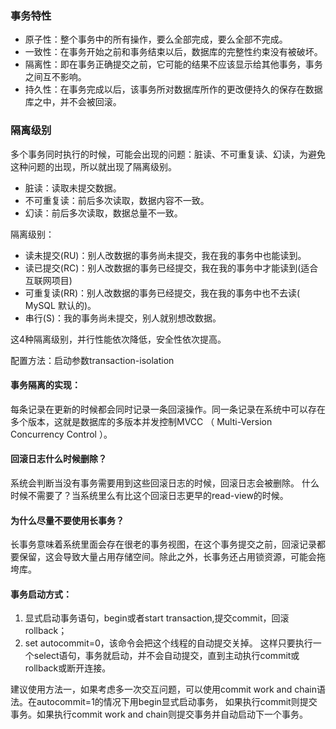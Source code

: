 ### 事务特性
* 原子性：整个事务中的所有操作，要么全部完成，要么全部不完成。
* 一致性：在事务开始之前和事务结束以后，数据库的完整性约束没有被破坏。
* 隔离性：即在事务正确提交之前，它可能的结果不应该显示给其他事务，事务之间互不影响。
* 持久性：在事务完成以后，该事务所对数据库所作的更改便持久的保存在数据库之中，并不会被回滚。
### 隔离级别
多个事务同时执行的时候，可能会出现的问题：脏读、不可重复读、幻读，为避免这种问题的出现，所以就出现了隔离级别。
* 脏读：读取未提交数据。
* 不可重复读：前后多次读取，数据内容不一致。
* 幻读：前后多次读取，数据总量不一致。  

隔离级别：  
* 读未提交(RU)：别人改数据的事务尚未提交，我在我的事务中也能读到。
* 读已提交(RC)：别人改数据的事务已经提交，我在我的事务中才能读到(适合互联网项目)
* 可重复读(RR)：别人改数据的事务已经提交，我在我的事务中也不去读( MySQL 默认的)。
* 串行(S)：我的事务尚未提交，别人就别想改数据。   

这4种隔离级别，并行性能依次降低，安全性依次提高。   

配置方法：启动参数transaction-isolation  


#### 事务隔离的实现：
每条记录在更新的时候都会同时记录一条回滚操作。同一条记录在系统中可以存在多个版本，这就是数据库的多版本并发控制MVCC （ Multi-Version Concurrency Control ）。  

#### 回滚日志什么时候删除？
系统会判断当没有事务需要用到这些回滚日志的时候，回滚日志会被删除。
什么时候不需要了？当系统里么有比这个回滚日志更早的read-view的时候。

#### 为什么尽量不要使用长事务？  
长事务意味着系统里面会存在很老的事务视图，在这个事务提交之前，回滚记录都要保留，这会导致大量占用存储空间。除此之外，长事务还占用锁资源，可能会拖垮库。

#### 事务启动方式：  
1. 显式启动事务语句，begin或者start transaction,提交commit，回滚rollback；
2. set autocommit=0，该命令会把这个线程的自动提交关掉。
这样只要执行一个select语句，事务就启动，并不会自动提交，直到主动执行commit或rollback或断开连接。  


建议使用方法一，如果考虑多一次交互问题，可以使用commit work and chain语法。在autocommit=1的情况下用begin显式启动事务，
如果执行commit则提交事务。如果执行commit work and chain则提交事务并自动启动下一个事务。
